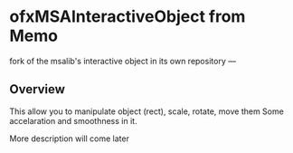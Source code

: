 # ofxMSAInteractiveObject from Memo

fork of the msalib's interactive object in its own repository —

## Overview

This allow you to manipulate object (rect), scale, rotate, move them
Some accelaration and smoothness in it.

More description will come later